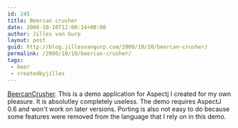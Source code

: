 ```yaml
---
id: 245
title: Beercan crusher
date: 2000-10-10T12:00:14+00:00
author: Jilles van Gurp
layout: post
guid: http://blog.jillesvangurp.com/2000/10/10/beercan-crusher/
permalink: /2000/10/10/beercan-crusher/
tags:
 - beer
 - createdbyjilles
---
```

[BeercanCrusher](https://www.jillesvangurp.com/nerdstuff/beercancrusher/index.html). This is a demo application for Aspectj I created for my own pleasure. It is absolutley completely useless. The demo requires AspectJ 0.6 and won't work on later versions. Porting is also not easy to do because some features were removed from the language that I rely on in this demo.